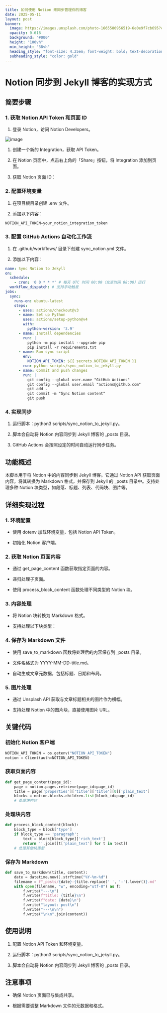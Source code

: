 ```yaml
---
title: 如何使用 Notion 来同步管理你的博客
date: 2025-05-11
layout: post
banner:
  image: https://images.unsplash.com/photo-1665580956519-6e0e9f7cb695?crop=entropy&cs=tinysrgb&fit=max&fm=jpg&ixid=M3w2OTIwMzJ8MHwxfHJhbmRvbXx8fHx8fHx8fDE3NDY5OTQ4NTR8&ixlib=rb-4.1.0&q=80&w=1080
  opacity: 0.618
  background: "#000"
  height: "100vh"
  min_height: "38vh"
  heading_style: "font-size: 4.25em; font-weight: bold; text-decoration: underline"
  subheading_style: "color: gold"
---
```


# Notion 同步到 Jekyll 博客的实现方式

## 简要步骤

### 1. 获取 Notion API Token 和页面 ID

1. 登录 Notion，访问 Notion Developers。

![image](https://prod-files-secure.s3.us-west-2.amazonaws.com/a7a0cc5a-89b9-4cda-8686-1fba0ca52f40/d19c1afe-dea5-4312-9333-786b0ba83054/image.png?X-Amz-Algorithm=AWS4-HMAC-SHA256&X-Amz-Content-Sha256=UNSIGNED-PAYLOAD&X-Amz-Credential=ASIAZI2LB466ZRUN2F4J%2F20250511%2Fus-west-2%2Fs3%2Faws4_request&X-Amz-Date=20250511T202054Z&X-Amz-Expires=3600&X-Amz-Security-Token=IQoJb3JpZ2luX2VjEBkaCXVzLXdlc3QtMiJGMEQCIGwNdLg7RtdAjlBhX9AWNjzi9EgDBF71TxW%2FrTX3R4wTAiAYXieYD5lLkhnXyZ7LREZfHzkJZO5%2FGhvPk%2BktX7LmliqIBAjC%2F%2F%2F%2F%2F%2F%2F%2F%2F%2F8BEAAaDDYzNzQyMzE4MzgwNSIMuueR9HmaVzLTCSIFKtwD%2ByUL8l43xfLaY%2BuzFJLwAhRqOohO%2FZtKk0gPCnl47E%2BPhnok8WXT6htmZgxc8quy%2BElY4iqnUXKXtk9B4znI3uJEjgtLcmFTDmOxCI2Z5Kh3XmLq%2F7tzRuFnNxHTvHflnjmX1%2Fv7fOumL1IvqUI3O7dZ%2BJ%2FZESC8OHROrs6GdOEfSHCwYB2yCH6Bpac9Tcr3uHATXxHD979%2FTMoccGf5gfgcqD8afHdUlf3PMoQWcoA2C5BluH6AKtuCG%2FtZ2x%2BQuyG0ArzagwKoEn207c3hH2EQmDrTQpcxQwZUbRQ6yeePSQkGNX2PCJMh5ddHzedkZk1tSDUAI3uw31I1YMK%2FuUJ7U8eKPg64%2Fzo3hNqYElojOMlF7DDZl6hUb2HyV5JnLNJzIoD45Tzlcpv1gln1X1T%2BjojkTvIRrW1rxPW9Aom5Q6E2cdSEdsD29I24Jbkfo69Q6Ns9THHioSIS0ULBTuAbSppHWvLkdqd%2BEXohu%2FTCCkSYYYiC9yaHIuItBX1Tszv%2BlFWCObzro969q2kxtEahVvi1%2FmiK3hDOJgJ5Vsh2Uw8CYeQkuInZim6BSGzT1kMW88seS58I%2FCpQrdOcoeh%2BhOLv2KPsAtHY8rwiKry%2FEiWXSmlD7lYz05swmqKDwQY6pgELstfDNPdU%2BzFPAFyLUbfMLAq3QhVXb7jvWP4GFmH%2FEGBRkqDAjcl3fQl7YMHvj1BHGc2avM8att7evOvVXLmjyZoFNLKklHWHrHPBdwOm2X%2BaHBMPj1ryv5IwDOOXjCfCU5v80owiLJvsa3hNoS1r2sOrgKh3eWsS67w8dleR2fnsLXhV9SBBWuygNqDicEPTwguzBrlC4eLOjrdlcg%2Ft%2FLrVJgIg&X-Amz-Signature=7c2a96be38bac607ba1fdb0ddfc34c56e1ec6e98b36f7fc797f765273104985e&X-Amz-SignedHeaders=host&x-id=GetObject)

1. 创建一个新的 Integration，获取 API Token。

1. 在 Notion 页面中，点击右上角的「Share」按钮，将 Integration 添加到页面。

1. 获取 Notion 页面 ID：


### 2. 配置环境变量

1. 在项目根目录创建 .env 文件。

1. 添加以下内容：

```javascript
NOTION_API_TOKEN=your_notion_integration_token
```

### 3. 配置 GitHub Actions 自动化工作流

1. 在 .github/workflows/ 目录下创建 sync_notion.yml 文件。

1. 添加以下内容：

```yaml
name: Sync Notion to Jekyll
on:
  schedule:
    - cron: '0 0 * * *' # 每天 UTC 时间 00:00（北京时间 08:00）运行
  workflow_dispatch: # 支持手动触发
jobs:
  sync:
    runs-on: ubuntu-latest
    steps:
      - uses: actions/checkout@v3
      - name: Set up Python
        uses: actions/setup-python@v4
        with:
          python-version: '3.9'
      - name: Install dependencies
        run: |
          python -m pip install --upgrade pip
          pip install -r requirements.txt
      - name: Run sync script
        env:
          NOTION_API_TOKEN: ${{ secrets.NOTION_API_TOKEN }}
        run: python scripts/sync_notion_to_jekyll.py
      - name: Commit and push changes
        run: |
          git config --global user.name "GitHub Actions"
          git config --global user.email "actions@github.com"
          git add .
          git commit -m "Sync Notion content"
          git push
```

### 4. 实现同步

1. 运行脚本：python3 scripts/sync_notion_to_jekyll.py。

1. 脚本会自动将 Notion 内容同步到 Jekyll 博客的 _posts 目录。

1. GitHub Actions 会按照设定的时间自动运行同步任务。

## 功能概述

本脚本用于将 Notion 中的内容同步到 Jekyll 博客。它通过 Notion API 获取页面内容，将其转换为 Markdown 格式，并保存到 Jekyll 的 _posts 目录中。支持处理多种 Notion 块类型，如段落、标题、列表、代码块、图片等。

## 详细实现过程

### 1. 环境配置

- 使用 dotenv 加载环境变量，包括 Notion API Token。

- 初始化 Notion 客户端。

### 2. 获取 Notion 页面内容

- 通过 get_page_content 函数获取指定页面的内容。

- 递归处理子页面。

- 使用 process_block_content 函数处理不同类型的 Notion 块。

### 3. 内容处理

- 将 Notion 块转换为 Markdown 格式。

- 支持处理以下块类型：


### 4. 保存为 Markdown 文件

- 使用 save_to_markdown 函数将处理后的内容保存到 _posts 目录。

- 文件名格式为 YYYY-MM-DD-title.md。

- 自动生成文章元数据，包括标题、日期和布局。

### 5. 图片处理

- 通过 Unsplash API 获取与文章标题相关的图片作为横幅。

- 支持处理 Notion 中的图片块，直接使用图片 URL。

## 关键代码

### 初始化 Notion 客户端

```python
NOTION_API_TOKEN = os.getenv("NOTION_API_TOKEN")
notion = Client(auth=NOTION_API_TOKEN)
```

### 获取页面内容

```python
def get_page_content(page_id):
    page = notion.pages.retrieve(page_id=page_id)
    title = page['properties']['title']['title'][0]['plain_text']
    blocks = notion.blocks.children.list(block_id=page_id)
    # 处理块内容
```

### 处理块内容

```python
def process_block_content(block):
    block_type = block['type']
    if block_type == 'paragraph':
        text = block[block_type]['rich_text']
        return ''.join([t['plain_text'] for t in text])
    # 处理其他块类型
```

### 保存为 Markdown

```python
def save_to_markdown(title, content):
    date = datetime.now().strftime("%Y-%m-%d")
    filename = f"_posts/{date}-{title.replace(' ', '-').lower()}.md"
    with open(filename, "w", encoding="utf-8") as f:
        f.write("---\n")
        f.write(f"title: {title}\n")
        f.write(f"date: {date}\n")
        f.write("layout: post\n")
        f.write("---\n\n")
        f.write("\n\n".join(content))
```

## 使用说明

1. 配置 Notion API Token 和环境变量。

1. 运行脚本：python3 scripts/sync_notion_to_jekyll.py。

1. 脚本会自动将 Notion 内容同步到 Jekyll 博客的 _posts 目录。

## 注意事项

- 确保 Notion 页面已与集成共享。

- 根据需要调整 Markdown 文件的元数据和格式。